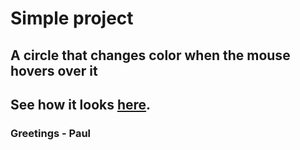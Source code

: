 # Simple project

## A circle that changes color when the mouse hovers over it

## See how it looks <a href="https://pawelkacprzak.github.io/simple-project/" target="_blank"> here</a>.

### Greetings - Paul

